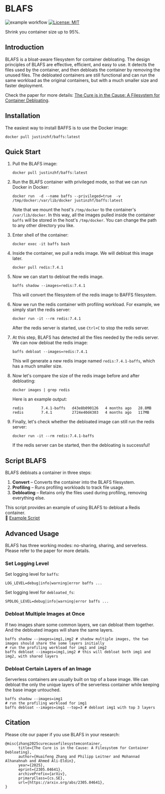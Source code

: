 # BLAFS

![example workflow](https://github.com/jzh18/BAFFS/actions/workflows/main.yml/badge.svg)
[![License: MIT](https://img.shields.io/badge/License-MIT-yellow.svg)](https://opensource.org/licenses/MIT)

Shrink you container size up to 95%.

## Introduction

BLAFS is a bloat-aware filesystem for container debloating.
The design principles of BLAFS are effective, efficient, and easy to use.
It detects the files used by the container, and then debloats the container by removing the unused files.
The debloated containers are still functional and can run the same workload as the original containers, but with a much smaller size and faster deployment.

Check the paper for more details: [The Cure is in the Cause: A Filesystem for Container Debloating](https://arxiv.org/abs/2305.04641).

## Installation

The easiest way to install BAFFS is to use the Docker image:
```
docker pull justinzhf/baffs:latest
```

## Quick Start

1. Pull the BLAFS image:
    ```
    docker pull justinzhf/baffs:latest
    ```
2. Run the BLAFS container with privileged mode, so that we can run Docker in Docker:
    ```
    docker run  -d --name baffs --privileged=true  -v /tmp/docker:/var/lib/docker justinzhf/baffs:latest
    ```
    Note that we mount the host's `/tmp/docker` to the container's `/var/lib/docker`. 
    In this way, all the images pulled inside the container `baffs` will be stored in the host's `/tmp/docker`.
    You can change the path to any other directory you like.
3. Enter shell of the container:
    ```
    docker exec -it baffs bash
    ``` 
4. Inside the container, we pull a redis image. We will debloat this image later.
    ```
    docker pull redis:7.4.1
    ```
5. Now we can start to debloat the redis image. 
    ```
    baffs shadow --images=redis:7.4.1
    ```
    This will convert the filesystem of the redis image to BAFFS filesystem.
6. Now we run the redis container with profiling workload. For example, we simply start the redis server:
    ```
    docker run -it --rm redis:7.4.1
    ```
    After the redis server is started, use `Ctrl+C` to stop the redis server.
7. At this step, BLAFS has detected all the files needed by the redis server. We can now debloat the redis image:
    ```
    baffs debloat --images=redis:7.4.1
    ```
    This will generate a new redis image named `redis:7.4.1-baffs`, which has a much smaller size.

8. Now let's compare the size of the redis image before and after debloating:
    ```
    docker images | grep redis
    ```
    Here is an example output:
    ```
    redis        7.4.1-baffs   d43e8b090126   4 months ago   28.8MB
    redis        7.4.1         2724e40d4303   4 months ago   117MB
    ```
9. Finally, let's check whether the debloated image can still run the redis server:
    ```
    docker run -it --rm redis:7.4.1-baffs
    ```
    If the redis server can be started, then the debloating is successful!

## Script BLAFS 


BLAFS debloats a container in three steps:  

1. **Convert** – Converts the container into the BLAFS filesystem.  
2. **Profiling** – Runs profiling workloads to track file usage.  
3. **Debloating** – Retains only the files used during profiling, removing everything else.  

This script provides an example of using BLAFS to debloat a Redis container.  
🔗 [Example Script](https://github.com/negativa-ai/BLAFS/blob/main/tests/test.sh)



## Advanced Usage

BLAFS has three working modes: no-sharing, sharing, and serverless. 
Please refer to the paper for more details.

### Set Logging Level
Set logging level for `baffs`:
```
LOG_LEVEL=debug|info|warning|error baffs ...
```
Set logging level for `debloated_fs`:
```
SPDLOG_LEVEL=debug|info|warning|error baffs ...
```

### Debloat Multiple Images at Once
If two images share some common layers, we can debloat them together.
And the debloated images will share the same layers.


```
baffs shadow --images=img1,img2 # shadow multiple images, the two images should share the some layers initially
# run the profiling workload for img1 and img2
baffs debloat --images=img1,img2 # this will debloat both img1 and img2, with shared layers
```

### Debloat Certain Layers of an Image
Serverless containers are usually built on top of a base image.
We can debloat the only the unique layers of the serverless container while keeping the base image untouched.

```
baffs shadow --images=img1
# run the profiling workload for img1
baffs debloat --images=img1 --top=3 # debloat img1 with top 3 layers
```

## Citation
Please cite our paper if you use BLAFS in your research:
```
@misc{zhang2025curecausefilesystemcontainer,
      title={The Cure is in the Cause: A Filesystem for Container Debloating}, 
      author={Huaifeng Zhang and Philipp Leitner and Mohannad Alhanahnah and Ahmed Ali-Eldin},
      year={2025},
      eprint={2305.04641},
      archivePrefix={arXiv},
      primaryClass={cs.SE},
      url={https://arxiv.org/abs/2305.04641}, 
}
```
